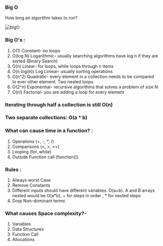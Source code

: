 ### Big O

How long an algorithm takes to run?

![bigO](img/bigO.png)

### Big O's :

1. O(1) Constant- no loops
2. O(log N) Logarithmic- usually searching algorithms have log n if they are sorted (Binary Search)
3. O(n) Linear- for loops, while loops through n items
4. O(n log(n)) Log Liniear- usually sorting operations
5. O(n^2) Quadratic- every element in a collection needs to be compared to ever other element. Two nested loops
6. O(2^n) Exponential- recursive algorithms that solves a problem of size N
7. O(n!) Factorial- you are adding a loop for every element

### Iterating through half a collection is still O(n)

### Two separate collections: O(a \* b)

### What can cause time in a function? :

1. Operations (+, -, \*, /)
2. Comparisons (<, >, ==)
3. Looping (for, while)
4. Outside Function call (function())

### Rules :

1. Always worst Case
2. Remove Constants
3. Different inputs should have different variables. O(a+b). A and B arrays nested would be O(a\*b), + for steps in order , \* for nested steps
4. Drop Non-dominant terms

### What causes Space complexity?-

1. Variables
2. Data Structures
3. Function Call
4. Allocations
